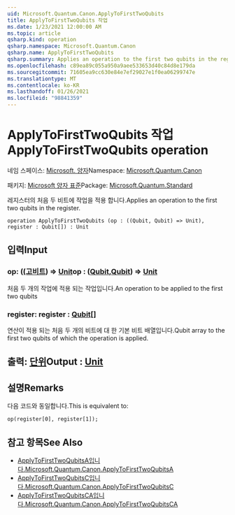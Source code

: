 ```yaml
---
uid: Microsoft.Quantum.Canon.ApplyToFirstTwoQubits
title: ApplyToFirstTwoQubits 작업
ms.date: 1/23/2021 12:00:00 AM
ms.topic: article
qsharp.kind: operation
qsharp.namespace: Microsoft.Quantum.Canon
qsharp.name: ApplyToFirstTwoQubits
qsharp.summary: Applies an operation to the first two qubits in the register.
ms.openlocfilehash: c89ea89c055a950a9aee533653d40c84d8e179da
ms.sourcegitcommit: 71605ea9cc630e84e7ef29027e1f0ea06299747e
ms.translationtype: MT
ms.contentlocale: ko-KR
ms.lasthandoff: 01/26/2021
ms.locfileid: "98841359"
---
```

# <a name="applytofirsttwoqubits-operation"></a><span data-ttu-id="1bdc2-102">ApplyToFirstTwoQubits 작업</span><span class="sxs-lookup"><span data-stu-id="1bdc2-102">ApplyToFirstTwoQubits operation</span></span>

<span data-ttu-id="1bdc2-103">네임 스페이스: [Microsoft. 양자](xref:Microsoft.Quantum.Canon)</span><span class="sxs-lookup"><span data-stu-id="1bdc2-103">Namespace: [Microsoft.Quantum.Canon](xref:Microsoft.Quantum.Canon)</span></span>

<span data-ttu-id="1bdc2-104">패키지: [Microsoft 양자 표준](https://nuget.org/packages/Microsoft.Quantum.Standard)</span><span class="sxs-lookup"><span data-stu-id="1bdc2-104">Package: [Microsoft.Quantum.Standard](https://nuget.org/packages/Microsoft.Quantum.Standard)</span></span>


<span data-ttu-id="1bdc2-105">레지스터의 처음 두 비트에 작업을 적용 합니다.</span><span class="sxs-lookup"><span data-stu-id="1bdc2-105">Applies an operation to the first two qubits in the register.</span></span>

```qsharp
operation ApplyToFirstTwoQubits (op : ((Qubit, Qubit) => Unit), register : Qubit[]) : Unit
```


## <a name="input"></a><span data-ttu-id="1bdc2-106">입력</span><span class="sxs-lookup"><span data-stu-id="1bdc2-106">Input</span></span>

### <a name="op--qubitqubit--unit"></a><span data-ttu-id="1bdc2-107">op: ([(고](xref:microsoft.quantum.lang-ref.qubit)[비트](xref:microsoft.quantum.lang-ref.qubit)) => [Unit](xref:microsoft.quantum.lang-ref.unit)</span><span class="sxs-lookup"><span data-stu-id="1bdc2-107">op : ([Qubit](xref:microsoft.quantum.lang-ref.qubit),[Qubit](xref:microsoft.quantum.lang-ref.qubit)) => [Unit](xref:microsoft.quantum.lang-ref.unit)</span></span> 

<span data-ttu-id="1bdc2-108">처음 두 개의 작업에 적용 되는 작업입니다.</span><span class="sxs-lookup"><span data-stu-id="1bdc2-108">An operation to be applied to the first two qubits</span></span>


### <a name="register--qubit"></a><span data-ttu-id="1bdc2-109">register: [](xref:microsoft.quantum.lang-ref.qubit)</span><span class="sxs-lookup"><span data-stu-id="1bdc2-109">register : [Qubit](xref:microsoft.quantum.lang-ref.qubit)[]</span></span>

<span data-ttu-id="1bdc2-110">연산이 적용 되는 처음 두 개의 비트에 대 한 기본 비트 배열입니다.</span><span class="sxs-lookup"><span data-stu-id="1bdc2-110">Qubit array to the first two qubits of which the operation is applied.</span></span>



## <a name="output--unit"></a><span data-ttu-id="1bdc2-111">출력: [단위](xref:microsoft.quantum.lang-ref.unit)</span><span class="sxs-lookup"><span data-stu-id="1bdc2-111">Output : [Unit](xref:microsoft.quantum.lang-ref.unit)</span></span>



## <a name="remarks"></a><span data-ttu-id="1bdc2-112">설명</span><span class="sxs-lookup"><span data-stu-id="1bdc2-112">Remarks</span></span>

<span data-ttu-id="1bdc2-113">다음 코드와 동일합니다.</span><span class="sxs-lookup"><span data-stu-id="1bdc2-113">This is equivalent to:</span></span>

```qsharp
op(register[0], register[1]);
```

## <a name="see-also"></a><span data-ttu-id="1bdc2-114">참고 항목</span><span class="sxs-lookup"><span data-stu-id="1bdc2-114">See Also</span></span>

- [<span data-ttu-id="1bdc2-115">ApplyToFirstTwoQubitsA입니다.</span><span class="sxs-lookup"><span data-stu-id="1bdc2-115">Microsoft.Quantum.Canon.ApplyToFirstTwoQubitsA</span></span>](xref:Microsoft.Quantum.Canon.ApplyToFirstTwoQubitsA)
- [<span data-ttu-id="1bdc2-116">ApplyToFirstTwoQubitsC입니다.</span><span class="sxs-lookup"><span data-stu-id="1bdc2-116">Microsoft.Quantum.Canon.ApplyToFirstTwoQubitsC</span></span>](xref:Microsoft.Quantum.Canon.ApplyToFirstTwoQubitsC)
- [<span data-ttu-id="1bdc2-117">ApplyToFirstTwoQubitsCA입니다.</span><span class="sxs-lookup"><span data-stu-id="1bdc2-117">Microsoft.Quantum.Canon.ApplyToFirstTwoQubitsCA</span></span>](xref:Microsoft.Quantum.Canon.ApplyToFirstTwoQubitsCA)